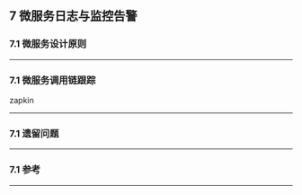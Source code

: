 ## 7 微服务日志与监控告警
### 7.1 微服务设计原则
- - - - -
### 7.1 微服务调用链跟踪
zapkin
- - - - -
### 7.1 遗留问题
- - - - -
### 7.1 参考
- - - - -